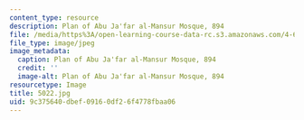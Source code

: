 ```yaml
---
content_type: resource
description: Plan of Abu Ja'far al-Mansur Mosque, 894
file: /media/https%3A/open-learning-course-data-rc.s3.amazonaws.com/4-614-religious-architecture-and-islamic-cultures-fall-2002/9c375640dbef09160df26f4778fbaa06_5022.jpg
file_type: image/jpeg
image_metadata:
  caption: Plan of Abu Ja'far al-Mansur Mosque, 894
  credit: ''
  image-alt: Plan of Abu Ja'far al-Mansur Mosque, 894
resourcetype: Image
title: 5022.jpg
uid: 9c375640-dbef-0916-0df2-6f4778fbaa06
---
```

